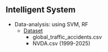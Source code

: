 ## Intelligent System

- Data-analysis: using SVM, RF
  - [Dataset](https://github.com/Noppadol35/data-analysis/tree/main/Data")
    - global_traffic_accidents.csv
    - NVDA.csv (1999-2025)
